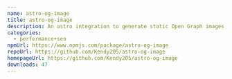 ```yaml
---
name: astro-og-image
title: astro-og-image
description: An astro integration to generate static Open Graph images, at build time
categories:
  - performance+seo
npmUrl: https://www.npmjs.com/package/astro-og-image
repoUrl: https://github.com/Kendy205/astro-og-image
homepageUrl: https://github.com/Kendy205/astro-og-image
downloads: 47
---
```


